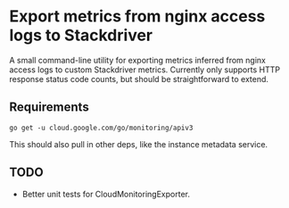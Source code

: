 # Export metrics from nginx access logs to Stackdriver

A small command-line utility for exporting metrics inferred from nginx access
logs to custom Stackdriver metrics. Currently only supports HTTP response
status code counts, but should be straightforward to extend.

## Requirements

    go get -u cloud.google.com/go/monitoring/apiv3

This should also pull in other deps, like the instance metadata service.

## TODO

* Better unit tests for CloudMonitoringExporter.

